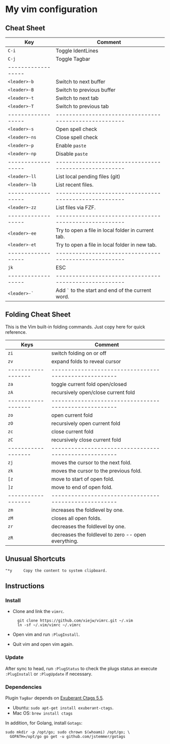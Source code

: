# My vim configuration

## Cheat Sheet

| Key               | Comment                                              |
| ------------------| -----------------------------------------------------|
| `C-i`             | Toggle IdentLines                                    |
| `C-j`             | Toggle Tagbar                                        |
| ------------------|                                                      |
| `<leader>-b`      | Switch to next buffer                                |
| `<leader>-B`      | Switch to previous buffer                            |
| `<leader>-t`      | Switch to next tab                                   |
| `<leader>-T`      | Switch to previous tab                               |
| ------------------| -----------------------------------------------------|
| `<leader>-s`      | Open spell check                                     |
| `<leader>-ns`     | Close spell check                                    |
| `<leader>-p`      | Enable `paste`                                       |
| `<leader>-np`     | Disable `paste`                                      |
| ------------------| -----------------------------------------------------|
| `<leader>-ll`     | List local pending files (git)                       |
| `<leader>-lb`     | List recent files.                                   |
| ------------------| -----------------------------------------------------|
| `<leader>-zz`     | List files via FZF.                                  |
| ------------------| -----------------------------------------------------|
| `<leader>-ee`     | Try to open a file in local folder in current tab.   |
| `<leader>-et`     | Try to open a file in local folder in new tab.       |
| ------------------| -----------------------------------------------------|
| `jk`              | ESC                                                  |
| ------------------| -----------------------------------------------------|
| `` <leader>-` ``  | Add `` ` `` to the start and end of the current word.|


## Folding Cheat Sheet

This is the Vim built-in folding commands. Just copy here for quick reference.

| Keys              | Comment                                              |
| ------------------| -----------------------------------------------------|
| `zi`              | switch folding on or off                             |
| `zv`              | expand folds to reveal cursor                        |
| ------------------| -----------------------------------------------------|
| `za`              | toggle current fold open/closed                      |
| `zA`              | recursively open/close current fold                  |
| ------------------| -----------------------------------------------------|
| `zo`              | open current fold                                    |
| `zO`              | recursively open current fold                        |
| `zc`              | close current fold                                   |
| `zC`              | recursively close current fold                       |
| ------------------| -----------------------------------------------------|
| `zj`              | moves the cursor to the next fold.                   |
| `zk`              | moves the cursor to the previous fold.               |
| `[z`              | move to start of open fold.                          |
| `]z`              | move to end of open fold.                            |
| ------------------| -----------------------------------------------------|
| `zm`              | increases the foldlevel by one.                      |
| `zM`              | closes all open folds.                               |
| `zr`              | decreases the foldlevel by one.                      |
| `zR`              | decreases the foldlevel to zero -- open everything.  |


## Unusual Shortcuts

    "*y     Copy the content to system clipboard.

## Instructions

### Install

- Clone and link the `vimrc`.

        git clone https://github.com/xiejw/vimrc.git ~/.vim
        ln -sf ~/.vim/vimrc ~/.vimrc

- Open vim and run `:PlugInstall`.
- Quit vim and open vim again.

### Update

After sync to head, run `:PlugStatus` to check the plugs status an execute
`:PlugInstall` or `:PlugUpdate` if necessary.

### Dependencies


Plugin `TagBar` depends on [Exuberant Ctags 5.5](http://ctags.sourceforge.net/).

- Ubuntu: `sudo apt-get install exuberant-ctags`.
- Mac OS: `brew install ctags`

In addition, for Golang, install `Gotags`:

    sudo mkdir -p /opt/go; sudo chrown $(whoami) /opt/go; \
      GOPATH=/opt/go go get -u github.com/jstemmer/gotags

